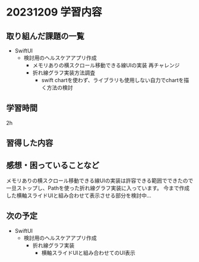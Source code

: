 # 20231209 学習内容

## 取り組んだ課題の一覧

- SwiftUI
  - 検討用のヘルスケアアプリ作成
    - メモリありの横スクロール移動できる線UIの実装 再チャレンジ
    - 折れ線グラフ実装方法調査
      - swift chartを使わず、ライブラリも使用しない自力でchartを描く方法の検討

## 学習時間

2h

## 習得した内容

## 感想・困っていることなど

メモリありの横スクロール移動できる線UIの実装は許容できる範囲でできたので一旦ストップし、Pathを使った折れ線グラフ実装に入っています。
今まで作成した横軸スライドUIと組み合わせて表示させる部分を検討中...

## 次の予定

- SwiftUI
  - 検討用のヘルスケアアプリ作成
    - 折れ線グラフ実装
      - 横軸スライドUIと組み合わせてのUI表示